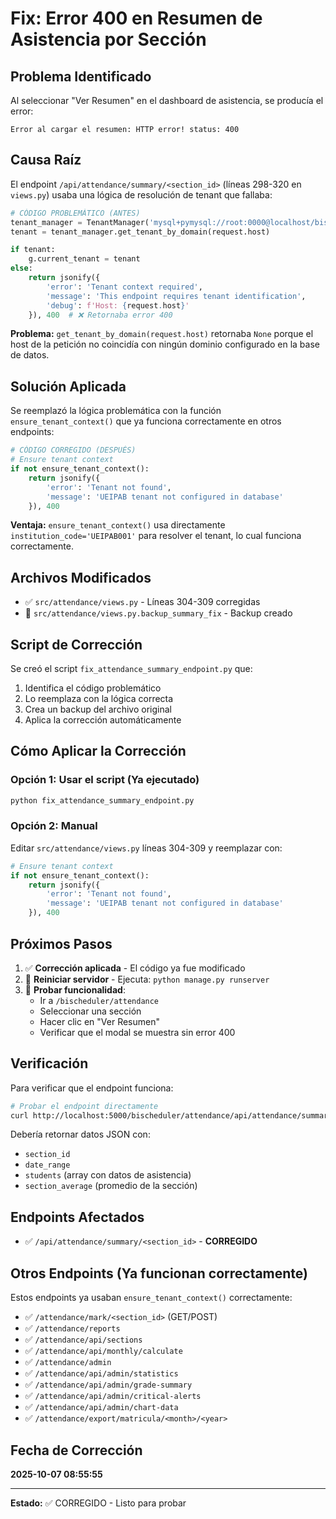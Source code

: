 # Fix: Error 400 en Resumen de Asistencia por Sección

## Problema Identificado

Al seleccionar "Ver Resumen" en el dashboard de asistencia, se producía el error:
```
Error al cargar el resumen: HTTP error! status: 400
```

## Causa Raíz

El endpoint `/api/attendance/summary/<section_id>` (líneas 298-320 en `views.py`) usaba una lógica de resolución de tenant que fallaba:

```python
# CÓDIGO PROBLEMÁTICO (ANTES)
tenant_manager = TenantManager('mysql+pymysql://root:0000@localhost/bischeduler_master')
tenant = tenant_manager.get_tenant_by_domain(request.host)

if tenant:
    g.current_tenant = tenant
else:
    return jsonify({
        'error': 'Tenant context required',
        'message': 'This endpoint requires tenant identification',
        'debug': f'Host: {request.host}'
    }), 400  # ❌ Retornaba error 400
```

**Problema:** `get_tenant_by_domain(request.host)` retornaba `None` porque el host de la petición no coincidía con ningún dominio configurado en la base de datos.

## Solución Aplicada

Se reemplazó la lógica problemática con la función `ensure_tenant_context()` que ya funciona correctamente en otros endpoints:

```python
# CÓDIGO CORREGIDO (DESPUÉS)
# Ensure tenant context
if not ensure_tenant_context():
    return jsonify({
        'error': 'Tenant not found',
        'message': 'UEIPAB tenant not configured in database'
    }), 400
```

**Ventaja:** `ensure_tenant_context()` usa directamente `institution_code='UEIPAB001'` para resolver el tenant, lo cual funciona correctamente.

## Archivos Modificados

- ✅ `src/attendance/views.py` - Líneas 304-309 corregidas
- 💾 `src/attendance/views.py.backup_summary_fix` - Backup creado

## Script de Corrección

Se creó el script `fix_attendance_summary_endpoint.py` que:
1. Identifica el código problemático
2. Lo reemplaza con la lógica correcta
3. Crea un backup del archivo original
4. Aplica la corrección automáticamente

## Cómo Aplicar la Corrección

### Opción 1: Usar el script (Ya ejecutado)
```bash
python fix_attendance_summary_endpoint.py
```

### Opción 2: Manual
Editar `src/attendance/views.py` líneas 304-309 y reemplazar con:
```python
# Ensure tenant context
if not ensure_tenant_context():
    return jsonify({
        'error': 'Tenant not found',
        'message': 'UEIPAB tenant not configured in database'
    }), 400
```

## Próximos Pasos

1. ✅ **Corrección aplicada** - El código ya fue modificado
2. 🔄 **Reiniciar servidor** - Ejecuta: `python manage.py runserver`
3. 🧪 **Probar funcionalidad**:
   - Ir a `/bischeduler/attendance`
   - Seleccionar una sección
   - Hacer clic en "Ver Resumen"
   - Verificar que el modal se muestra sin error 400

## Verificación

Para verificar que el endpoint funciona:

```bash
# Probar el endpoint directamente
curl http://localhost:5000/bischeduler/attendance/api/attendance/summary/1
```

Debería retornar datos JSON con:
- `section_id`
- `date_range`
- `students` (array con datos de asistencia)
- `section_average` (promedio de la sección)

## Endpoints Afectados

- ✅ `/api/attendance/summary/<section_id>` - **CORREGIDO**

## Otros Endpoints (Ya funcionan correctamente)

Estos endpoints ya usaban `ensure_tenant_context()` correctamente:
- ✅ `/attendance/mark/<section_id>` (GET/POST)
- ✅ `/attendance/reports`
- ✅ `/attendance/api/sections`
- ✅ `/attendance/api/monthly/calculate`
- ✅ `/attendance/admin`
- ✅ `/attendance/api/admin/statistics`
- ✅ `/attendance/api/admin/grade-summary`
- ✅ `/attendance/api/admin/critical-alerts`
- ✅ `/attendance/api/admin/chart-data`
- ✅ `/attendance/export/matricula/<month>/<year>`

## Fecha de Corrección

**2025-10-07 08:55:55**

---

**Estado:** ✅ CORREGIDO - Listo para probar

